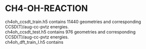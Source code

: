# CH4-OH-REACTION

ch4oh_ccsdt_train.h5 contains 11440 geometries and corresponding CCSD(T)/aug-cc-pvtz energies. <br />
ch4oh_ccsdt_test.h5 contains 976 geometries and corresponding CCSD(T)/aug-cc-pvtz energies. <br />
ch4oh_dft_train_I.h5 contains
